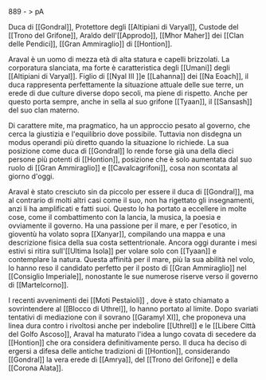 889 - > pA

Duca di [[Gondral]], Protettore degli [[Altipiani di Varyal]], Custode del [[Trono del Grifone]], Araldo dell'[[Approdo]], [[Mhor Maher]] dei [[Clan delle Pendici]], [[Gran Ammiraglio]] di [[Hontion]].

Araval è un uomo di mezza età di alta statura e capelli brizzolati. La corporatura slanciata, ma forte è caratteristica degli [[Umani]] degli [[Altipiani di Varyal]]. Figlio di [[Nyal III ]]e [[Lahanna]] dei [[Na Eoach]], il duca rappresenta perfettamente la situazione attuale delle sue terre, un erede di due culture diverse dopo secoli, ma piene di rispetto. Anche per questo porta sempre, anche in sella al suo grifone [[Tyaan]], il [[Sansash]] del suo clan materno.

Di carattere mite, ma pragmatico, ha un approccio pesato al governo, che cerca la giustizia e l'equilibrio dove possibile. Tuttavia non disdegna un modus operandi più diretto quando la situazione lo richiede.  La sua posizione come duca di [[Gondral]] lo rende forse già una della dieci persone più potenti di [[Hontion]], posizione che è solo aumentata dal suo ruolo di [[Gran Ammiraglio]] e [[Cavalcagrifoni]], cosa non scontata al giorno d'oggi. 

Araval è stato cresciuto sin da piccolo per essere il duca di [[Gondral]], ma al contrario di molti altri casi come il suo, non ha rigettato gli insegnamenti, anzi li ha amplificati e fatti suoi. Questo lo ha portato a eccellere in molte cose, come il combattimento con la lancia, la musica, la poesia e ovviamente il governo. Ha una passione per il mare, e per l'esotico, in gioventù ha volato sopra [[Xanyar]], compilando una mappa e una descrizione fisica della sua costa settentrionale. Ancora oggi durante i mesi estivi si ritira sull'[[Ultima Isola]] per volare solo con [[Tyaan]] e contemplare la natura.
Questa affinità per il mare, più la sua abilità nel volo, lo hanno reso il candidato perfetto per il posto di [[Gran Ammiraglio]] nel [[Consiglio Imperiale]], nonostante le sue numerose riserve verso il governo di [[Martelcorno]].

I recenti avvenimenti  dei [[Moti Pestaioli]] , dove è stato chiamato a sovrintendere al [[Blocco di Uthrel]],  lo hanno portato al limite. Dopo svariati tentativi di mediazione con il sovrano [[Garamyl XI]], che proponeva una linea dura contro i rivoltosi anche per indebolire [[Uthrel]] e le [[Libere Città del Golfo Ascoso]], Araval ha maturato l'idea a lungo covata di secedere da [[Hontion]] che ora considera definitivamente perso. Il duca ha deciso di ergersi a difesa delle antiche tradizioni di [[Hontion]], considerando [[Gondral]] la vera erede di [[Amrya]], del [[Trono del Grifone]] e della [[Corona Alata]].


